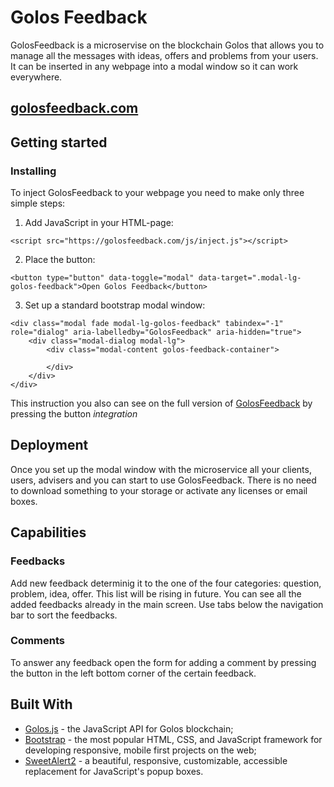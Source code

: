 # Golos Feedback

GolosFeedback is a microservise on the blockchain Golos that allows you to manage all the messages with ideas, offers and problems from your users. It can be inserted in any webpage into a modal window so it can work everywhere.

## [golosfeedback.com](https://golosfeedback.com/)


## Getting started


### Installing

To inject GolosFeedback to your webpage you need to make only three simple steps:
1. Add JavaScript in your HTML-page: 
```
<script src="https://golosfeedback.com/js/inject.js"></script>
```
2. Place the button:
```
<button type="button" data-toggle="modal" data-target=".modal-lg-golos-feedback">Open Golos Feedback</button>
```
3. Set up a standard bootstrap modal window:
```
<div class="modal fade modal-lg-golos-feedback" tabindex="-1" role="dialog" aria-labelledby="GolosFeedback" aria-hidden="true">
    <div class="modal-dialog modal-lg">
        <div class="modal-content golos-feedback-container">
            
        </div>
    </div>
</div>
```
This instruction you also can see on the full version of [GolosFeedback](https://golosfeedback.com/) by pressing the button *integration*

## Deployment

Once you set up the modal window with the microservice all your clients, users, advisers and you can start to use GolosFeedback. There is no need to download something to your storage or activate any licenses or email boxes.

## Capabilities

### Feedbacks

Add new feedback determinig it to the one of the four categories: question, problem, idea, offer. This list will be rising in future. You can see all the added feedbacks already in the main screen. Use tabs below the navigation bar to sort the feedbacks.

### Comments

To answer any feedback open the form for adding a comment by pressing the button in the left bottom corner of the certain feedback. 

## Built With

* [Golos.js](https://github.com/GolosChain/golos-js) - the JavaScript API for Golos blockchain;
* [Bootstrap](https://github.com/twbs/bootstrap) - the most popular HTML, CSS, and JavaScript framework for developing responsive, mobile first projects on the web;
* [SweetAlert2](https://github.com/limonte/sweetalert2) - a beautiful, responsive, customizable, accessible replacement for JavaScript's popup boxes.
